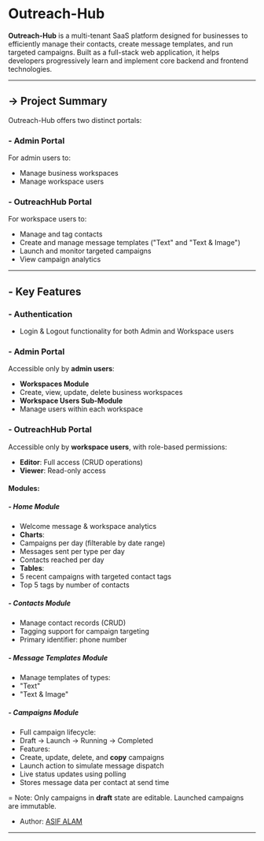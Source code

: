 # Outreach-Hub

**Outreach-Hub** is a multi-tenant SaaS platform designed for businesses to efficiently manage their contacts, create message templates, and run targeted campaigns. Built as a full-stack web application, it helps developers progressively learn and implement core backend and frontend technologies.

---

## -> Project Summary

Outreach-Hub offers two distinct portals:

### - Admin Portal

For admin users to:
- Manage business workspaces
- Manage workspace users

### - OutreachHub Portal

For workspace users to:

- Manage and tag contacts
- Create and manage message templates ("Text" and "Text & Image")
- Launch and monitor targeted campaigns
- View campaign analytics

---

## - Key Features

### - Authentication

- Login & Logout functionality for both Admin and Workspace users

### - Admin Portal

Accessible only by **admin users**:

- **Workspaces Module**
- Create, view, update, delete business workspaces
- **Workspace Users Sub-Module**
- Manage users within each workspace

### - OutreachHub Portal

Accessible only by **workspace users**, with role-based permissions:

- **Editor**: Full access (CRUD operations)
- **Viewer**: Read-only access

#### Modules:

##### - Home Module

- Welcome message & workspace analytics
- **Charts**:
- Campaigns per day (filterable by date range)
- Messages sent per type per day
- Contacts reached per day
- **Tables**:
- 5 recent campaigns with targeted contact tags
- Top 5 tags by number of contacts

##### - Contacts Module

- Manage contact records (CRUD)
- Tagging support for campaign targeting
- Primary identifier: phone number

##### - Message Templates Module

- Manage templates of types:
- "Text"
- "Text & Image"

##### - Campaigns Module

- Full campaign lifecycle:
- Draft → Launch → Running → Completed
- Features:
- Create, update, delete, and **copy** campaigns
- Launch action to simulate message dispatch
- Live status updates using polling
- Stores message data per contact at send time

= Note: Only campaigns in **draft** state are editable. Launched campaigns are immutable.

- Author: [ASIF ALAM](https://github.com/as-if-it)
---